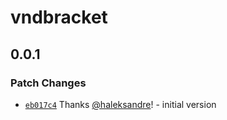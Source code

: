 # vndbracket

## 0.0.1

### Patch Changes

- [`eb017c4`](https://github.com/haleksandre/test-tauri/commit/eb017c4f2ea2e90ba47eb3fda4c1753d17e1f2d2) Thanks [@haleksandre](https://github.com/haleksandre)! - initial version
